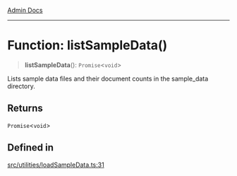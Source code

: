 [Admin Docs](/)

***

# Function: listSampleData()

> **listSampleData**(): `Promise`\<`void`\>

Lists sample data files and their document counts in the sample_data directory.

## Returns

`Promise`\<`void`\>

## Defined in

[src/utilities/loadSampleData.ts:31](https://github.com/Suyash878/talawa-api/blob/cfd688207611ba245c99edd8dbaccb2cdbf6a043/src/utilities/loadSampleData.ts#L31)
